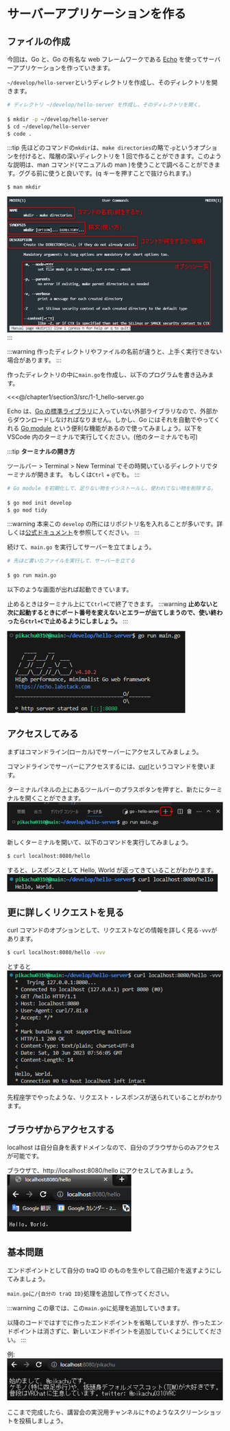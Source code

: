 # サーバーアプリケーションを作る

## ファイルの作成

今回は、Go と、Go の有名な web フレームワークである [Echo](https://echo.labstack.com/) を使ってサーバーアプリケーションを作っていきます。

`~/develop/hello-server`というディレクトリを作成し、そのディレクトリを開きます。
```bash
# ディレクトリ ~/develop/hello-server を作成し、そのディレクトリを開く。

$ mkdir -p ~/develop/hello-server
$ cd ~/develop/hello-server
$ code .
```
:::tip
先ほどのコマンドの`mkdir`は、`make directories`の略で`-p`というオプションを付けると、階層の深いディレクトリを 1 回で作ることができます。このような説明は、man コマンド(マニュアルの man )を使うことで調べることができます。ググる前に使うと良いです。(q キーを押すことで抜けられます。)
```bash
$ man mkdir
```
![](assets/mannual.png)
:::

:::warning
作ったディレクトリやファイルの名前が違うと、上手く実行できない場合があります。
:::

作ったディレクトリの中に`main.go`を作成し、以下のプログラムを書き込みます。

<<<@/chapter1/section3/src/1-1_hello-server.go

Echo は、[Go の標準ライブラリ](https://pkg.go.dev/std)に入っていない外部ライブラリなので、外部からダウンロードしなければなりません。しかし、Go にはそれを自動でやってくれる [Go module](https://go.dev/doc/tutorial/create-module) という便利な機能があるので使ってみましょう。以下を VSCode 内のターミナルで実行してください。(他のターミナルでも可)

:::tip
**ターミナルの開き方**

ツールバー > Terminal > New Terminal でその時開いているディレクトリでターミナルが開きます。
もしくは`Ctrl` + `@`でも。
:::

```bash
# Go module を初期化して、足りない物をインストールし、使われてない物を削除する。

$ go mod init develop
$ go mod tidy
```

:::warning
本来この `develop` の所にはリポジトリ名を入れることが多いです。詳しくは[公式ドキュメント](https://go.dev/doc/modules/managing-dependencies#naming_module)を参照してください。
:::

続けて、`main.go` を実行してサーバーを立てましょう。
```bash
# 先ほど書いたファイルを実行して、サーバーを立てる

$ go run main.go
```

以下のような画面が出れば起動できています。

止めるときはターミナル上にて`Ctrl+C`で終了できます。
:::warning
**止めないと次に起動するときにポート番号を変えないとエラーが出てしまうので、使い終わったら`Ctrl+C`で止めるようにしましょう。**
:::

![](assets/hello_server.png)


## アクセスしてみる

まずはコマンドライン(ローカル)でサーバーにアクセスしてみましょう。

コマンドラインでサーバーにアクセスするには、[curl](https://curl.se/)というコマンドを使います。

ターミナルパネルの上にあるツールバーのプラスボタンを押すと、新たにターミナルを開くことができます。
![](assets/plus_button.png)

新しくターミナルを開いて、以下のコマンドを実行してみましょう。

```bash
$ curl localhost:8080/hello
```

すると、レスポンスとして Hello, World が返ってきていることがわかります。
![](assets/hello_server_success.png)

## 更に詳しくリクエストを見る

curl コマンドのオプションとして、リクエストなどの情報を詳しく見る`-vvv`があります。

```bash
$ curl localhost:8080/hello -vvv
```

とすると
![](assets/hello_server_detail.png)

先程座学でやったような、リクエスト・レスポンスが送られていることがわかります。

## ブラウザからアクセスする

localhost は自分自身を表すドメインなので、自分のブラウザからのみアクセスが可能です。

ブラウザで、http://localhost:8080/hello にアクセスしてみましょう。
![](assets/hello_server_localhost.png)

## 基本問題
エンドポイントとして自分の traQ ID のものを生やして自己紹介を返すようにしてみましょう。

`main.go`に`/{自分の traQ ID}`処理を追加して作ってください。

:::warning
この章では、この`main.go`に処理を追加していきます。

以降のコードではすでに作ったエンドポイントを省略していますが、作ったエンドポイントは消さずに、新しいエンドポイントを追加していくようにしてください。
:::

例:
![](assets/hello_server_me.png)

ここまで完成したら、講習会の実況用チャンネルに↑のようなスクリーンショットを投稿しましょう。
